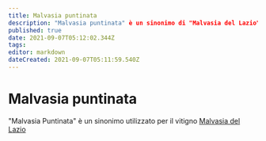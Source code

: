 ```yaml
---
title: Malvasia puntinata
description: "Malvasia puntinata" è un sinonimo di "Malvasia del Lazio"
published: true
date: 2021-09-07T05:12:02.344Z
tags: 
editor: markdown
dateCreated: 2021-09-07T05:11:59.540Z
---
```


# Malvasia puntinata

"Malvasia Puntinata" è un sinonimo utilizzato per il vitigno [Malvasia del Lazio](/vitigni/Italia/bacca-bianca/malvasia-del-lazio)